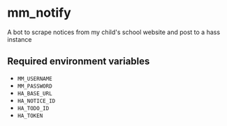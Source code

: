 # mm_notify

A bot to scrape notices from my child's school website and post to a hass instance

## Required environment variables

- `MM_USERNAME`
- `MM_PASSWORD`
- `HA_BASE_URL`
- `HA_NOTICE_ID`
- `HA_TODO_ID`
- `HA_TOKEN`
